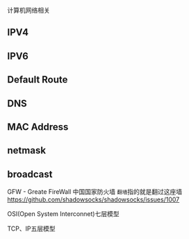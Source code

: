 计算机网络相关

## IPV4

## IPV6

## Default Route

## DNS

## MAC Address

## netmask

## broadcast


GFW - Greate FireWall 中国国家防火墙 `翻墙`指的就是翻过这座墙
https://github.com/shadowsocks/shadowsocks/issues/1007

OSI(Open System Interconnet)七层模型

TCP、IP五层模型
